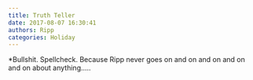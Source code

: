 ```yaml
---
title: Truth Teller
date: 2017-08-07 16:30:41
authors: Ripp
categories: Holiday
---
```


 *Bullshit.  Spellcheck. Because Ripp never goes on and on and on and on and on about anything.....
